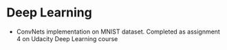 # Deep Learning
- ConvNets implementation on MNIST dataset. Completed as assignment 4 on Udacity Deep Learning course

